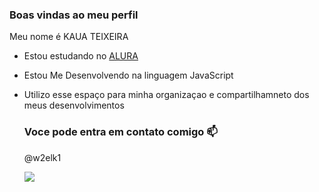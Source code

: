 ### Boas vindas ao meu perfil

Meu nome é KAUA TEIXEIRA

- Estou estudando no [ALURA](HTTPS://WWW.ALURA.COM.BR)
- Estou  Me Desenvolvendo na linguagem JavaScript
- Utilizo esse espaço para minha organizaçao e compartilhamneto dos meus desenvolvimentos

  ### Voce pode entra em contato comigo 📫
  
  @w2elk1

  ![](https://tenor.com/pt-BR/view/teq-ultimate-gohan-teen-gohan-adult-gohan-dragon-ball-dragon-ball-z-gif-3237607746566023736)
